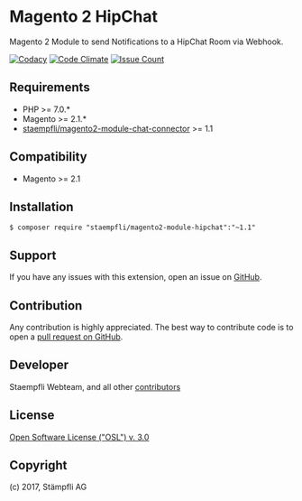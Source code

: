 # Magento 2 HipChat

Magento 2 Module to send Notifications to a HipChat Room via Webhook.

[![Codacy](https://api.codacy.com/project/badge/Grade/c7f30852ff194d9bbcc00f208a8ccc7f)](https://www.codacy.com/app/Staempfli/magento2-module-hipchat?utm_source=github.com&amp;utm_medium=referral&amp;utm_content=staempfli/magento2-module-hipchat&amp;utm_campaign=Badge_Grade)
[![Code Climate](https://codeclimate.com/github/staempfli/magento2-module-hipchat/badges/gpa.svg)](https://codeclimate.com/github/staempfli/magento2-module-hipchat)
[![Issue Count](https://codeclimate.com/github/staempfli/magento2-module-hipchat/badges/issue_count.svg)](https://codeclimate.com/github/staempfli/magento2-module-hipchat)

Requirements
------------
- PHP >= 7.0.*
- Magento >= 2.1.*
- [staempfli/magento2-module-chat-connector](https://github.com/staempfli/magento2-module-chat-connector) >= 1.1

Compatibility
-------------
- Magento >= 2.1

## Installation

```
$ composer require "staempfli/magento2-module-hipchat":"~1.1"
```

Support
-------
If you have any issues with this extension, open an issue on [GitHub](https://github.com/staempfli/magento2-module-hipchat/issues).

Contribution
------------
Any contribution is highly appreciated. The best way to contribute code is to open a [pull request on GitHub](https://help.github.com/articles/using-pull-requests).

Developer
---------
Staempfli Webteam, and all other [contributors](https://github.com/staempfli/magento2-module-hipchat/contributors)

License
-------
[Open Software License ("OSL") v. 3.0](https://opensource.org/licenses/OSL-3.0)

Copyright
---------
(c) 2017, Stämpfli AG